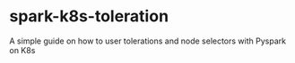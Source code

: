 # spark-k8s-toleration
A simple guide on how to user tolerations and node selectors with Pyspark on K8s
